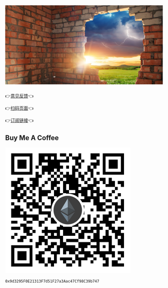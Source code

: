 <!-- 9b110d50258a5de06598f911519e8860 -->
<h1 align="center">
    <img src="docs/broken_wall.jpg">
</h1>

👉[意见反馈](https://github.com/nulastudio/Freedom/issues)👈

👉[扫码页面](http://nulastudio.org/Freedom/)👈

👉[订阅链接](https://www.liesauer.net/yogurt/subscribe?ACCESS_TOKEN=DAYxR3mMaZAsaqUb)👈

## Buy Me A Coffee

![0x9d3295F0E21313F7d51F27a3Aac47Cf98C39b747](docs/eth_qrcode.png "0x9d3295F0E21313F7d51F27a3Aac47Cf98C39b747")

`0x9d3295F0E21313F7d51F27a3Aac47Cf98C39b747`
